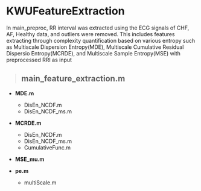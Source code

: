 # KWUFeatureExtraction
In main_preproc, RR interval was extracted using the ECG signals of CHF, AF, Healthy data, and outliers were removed.
This includes features extracting through complexity quantification based on various entropy such as Multiscale Dispersion Entropy(MDE), Multiscale Cumulative Residual Dispersio Entropy(MCRDE), and Multiscale Sample Entropy(MSE) with preprocessed RRI as input


> ## **main_feature_extraction.m** ##
+ **MDE.m**
  - DisEn_NCDF.m 
  - DisEn_NCDF_ms.m

+ **MCRDE.m**
  - DisEn_NCDF.m 
  - DisEn_NCDF_ms.m
  - CumulativeFunc.m

+ **MSE_mu.m**

+ **pe.m**
  - multiScale.m 


